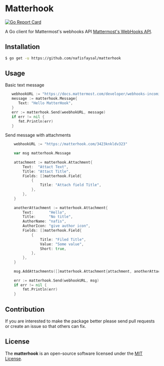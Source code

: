 # Matterhook

[![Go Report Card](https://goreportcard.com/badge/github.com/nafisfaysal/matterhook)](https://goreportcard.com/report/github.com/nafisfaysal/matterhook)

A Go client for Mattermost's webhooks API [Mattermost's WebHooks API](https://www.mattermost.org/webhooks/).

## Installation
```sh
$ go get -u https://github.com/nafisfaysal/matterhook
```

## Usage

Basic text message

```go
   webhookURL := "https://docs.mattermost.com/developer/webhooks-incoming.html"
   message := matterhook.Message{
      Text: "Hello MatterHook",
   }
   err := matterhook.Send(weebhokURL, message)
   if err != nil {
      fmt.Println(err)
   }

```

Send message with attachments
```go
    webhookURL := "https://matterhook.com/3423knkldv323"
  
    var msg matterhook.Message
    
    attachment := matterhook.Attachment{
        Text:  "Attact Text",
        Title: "Attact Title",
        Fields: []matterhook.Field{
            {
                Title: "Attach field Title",
            },
        },
    }
    
    anotherAttachment := matterhook.Attachment{
        Text:       "Hello",
        Title:      "No title",
        AuthorName: "nafis",
        AuthorIcon: "give author icon",
        Fields: []matterhook.Field{
            {
                Title: "Filed Title",
                Value: "Some value",
                Short: true,
            },
        },
    }
    
    msg.AddAttachments([]matterhook.Attachment{attachment, anotherAttachment})
    
    err := matterhook.Send(webhookURL, msg)
    if err != nil {
        fmt.Println(err)
    }
```

## Contribution
If you are interested to make the package better please send pull requests or create an issue so that others can fix.

## License
The **matterhook** is an open-source software licensed under the [MIT License](LICENSE).
